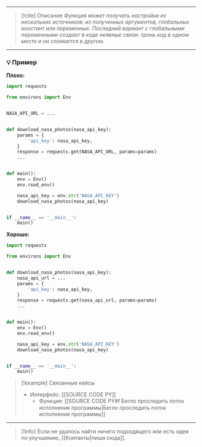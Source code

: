 ***

> [!cite] Описание
>_Функция может получать настройки из нескольких источников: из полученных аргументов, глобальных констант или переменных. Последний вариант с глобальными переменными создает в коде неявные связи: тронь код в одном месте и он сломается в другом._

***
### 💡 Пример


**Плохо:**
```python
import requests

from environs import Env


NASA_API_URL = ...


def download_nasa_photos(nasa_api_key):
	params = {
		'api_key': nasa_api_key,
	}
	response = requests.get(NASA_API_URL, params=params)
	...


def main():
	env = Env()
	env.read_env()

	nasa_api_key = env.str('NASA_API_KEY')
	download_nasa_photos(nasa_api_key)


if __name__ == '__main__':
	main()
```

**Хорошо:**
```python
import requests

from environs import Env


def download_nasa_photos(nasa_api_key):
	nasa_api_url = ...
	params = {
		'api_key': nasa_api_key,
	}
	response = requests.get(nasa_api_url, params=params)
	...


def main():
	env = Env()
	env.read_env()

	nasa_api_key = env.str('NASA_API_KEY')
	download_nasa_photos(nasa_api_key)


if __name__ == '__main__':
	main()
```

> [!example] Связанные кейсы
>- Интерфейс: [[SOURCE CODE PY]]
>	- Функция: [[SOURCE CODE PY#𝑓 Бегло проследить поток исполнения программы|Бегло проследить поток исполнения программы]]

***

> [!info]
> Если не удалось найти ничего подходящего или есть идея по улучшению, [[Контакты|пиши сюда]].
